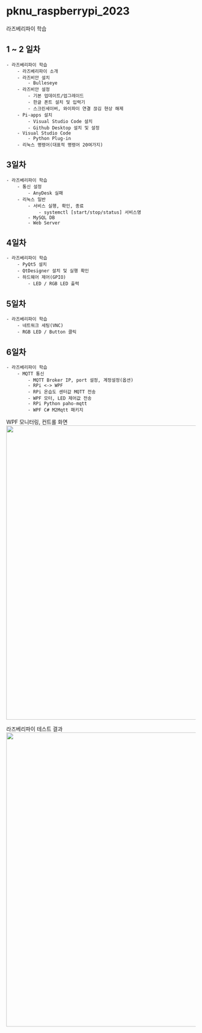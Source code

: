 # pknu_raspberrypi_2023
라즈베리파이 학습

## 1 ~ 2 일차
	- 라즈베리파이 학습
		- 라즈베리파이 소개
		- 라즈비안 설치
			- Bulleseye
		- 라즈비안 설정
			- 기본 업데이트/업그레이드
			- 한글 폰트 설치 및 입력기
			- 스크린세이버, 와이파이 연결 끊김 현상 해제
		- Pi-apps 설치
			- Visual Studio Code 설치
			- Github Desktop 설치 및 설정
		- Visual Studio Code
			- Python Plug-in
		- 리눅스 명령어(대표적 명령어 20여가지)
		
## 3일차
	- 라즈베리파이 학습
		- 통신 설정
			- AnyDesk 실패
		- 리눅스 일반
			- 서비스 실행, 확인, 종료
				- systemctl [start/stop/status] 서비스명
			- MySQL DB
			- Web Server

## 4일차
	- 라즈베리파이 학습
		- PyQt5 설치
		- QtDesigner 설치 및 실행 확인
		- 하드웨어 제어(GPIO)
			- LED / RGB LED 출력

## 5일차
	- 라즈베리파이 학습
		- 네트워크 세팅(VNC)
		- RGB LED / Button 클릭

## 6일차
	- 라즈베리파이 학습
		- MQTT 통신
			- MQTT Broker IP, port 설정, 계정설정(옵션)
			- RPi <-> WPF 
			- RPi 온습도 센터값 MQTT 전송
			- WPF 모터, LED 제어값 전송
			- RPi Python paho-mqtt
			- WPF C# M2Mqtt 패키지

WPF 모니터링, 컨트롤 화면
<img src="https://raw.githubusercontent.com/bookchon/pknu-raspberrypi-2023/main/images/raspberrybi01.png" width="780" />

라즈베리파이 테스트 결과
<img src="https://raw.githubusercontent.com/bookchon/pknu-raspberrypi-2023/main/images/raspberrybi02.png" width="780" />
